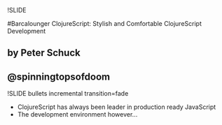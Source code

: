 !SLIDE

#Barcalounger ClojureScript: Stylish and Comfortable ClojureScript Development
## by Peter Schuck
## @spinningtopsofdoom

!SLIDE bullets incremental transition=fade

- ClojureScript has always been leader in production ready JavaScript
- The development environment however...
